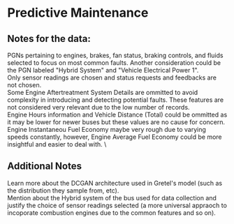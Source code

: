 # Predictive Maintenance
## Notes for the data: 
PGNs pertaining to engines, brakes, fan status, braking controls, and fluids selected to focus on most common faults. Another consideration could be the PGN labeled "Hybrid System" and "Vehicle Electrical Power 1". \
Only sensor readings are chosen and status requests and feedbacks are not chosen.\
Some Engine Aftertreatment System Details are ommitted to avoid complexity in introducing and detecting potential faults. These features are not considered very relevant due to the low number of records. \
Engine Hours information and Vehicle Distance (Total) could be ommitted as it may be lower for newer buses but these values are no cause for concern. \
Engine Instantaneou Fuel Economy maybe very rough due to varying speeds constantly, however, Engine Average Fuel Economy could be more insightful and easier to deal with. \

## Additional Notes
Learn more about the DCGAN architecture used in Gretel's model (such as the distribution they sample from, etc). \
Mention about the Hybrid system of the bus used for data collection and justify the choice of sensor readings selected (a more universal appraoch to incoporate combustion engines due to the common features and so on).


